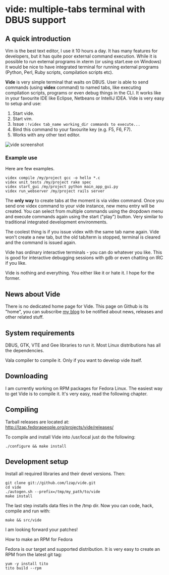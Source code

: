 
vide: multiple-tabs terminal with DBUS support
==============================================

A quick introduction
--------------------

Vim is the best text editor, I use it 10 hours a day. It has many features for developers, but it has quite poor external command execution. While it is possible to run external programs in xterm (or using start.exe on Windows) it would be nice to have integrated terminal for running external programs (Python, Perl, Ruby scripts, compilation scripts etc).

**Vide** is very simple terminal that waits on DBUS. User is able to send commands (using **videx** command) to named tabs, like executing compilation scripts, programs or even debug things in the CLI. It works like in your favourite IDE like Eclipse, Netbeans or IntelliJ IDEA. Vide is very easy to setup and use:

1. Start vide.
2. Start vim.
3. Issue `:!videx tab_name working_dir commands to execute...`
4. Bind this command to your favourite key (e.g. F5, F6, F7).
5. Works with any other text editor.

![vide screenshot](/lzap/vide/raw/master/doc/screens/small_unit_test.png "Vide Terminal")

### Example use

Here are few examples.

    videx compile /my/project gcc -o hello *.c
    videx unit_tests /my/project rake spec
    videx start_gui /my/project python main_app_gui.py
    videx run_webserver /my/project rails server

The **only way** to create tabs at the moment is via videx command. Once you send one videx command to your vide instance, new menu entry will be created. You can select from multiple commands using the dropdown menu and execute commands again using the start ("play") button. Very similar to traditional integrated development environments.

The coolest thing is if you issue videx with the same tab name again. Vide won't create a new tab, but the old tab/term is stopped, terminal is cleared and the command is issued again.

Vide has ordinary interactive terminals - you can do whatever you like. This is good for interactive debugging sessions with gdb or even chatting on IRC if you like.

Vide is nothing and everything. You either like it or hate it. I hope for the former.

News about Vide
---------------

There is no dedicated home page for Vide. This page on Github is its "home", you can subscribe [my blog](http://lukas.zapletalovi.com) to be notified about news, releases and other related stuff.

System requirements
-------------------

DBUS, GTK, VTE and Gee libraries to run it. Most Linux distributions has all the dependencies.

Vala compiler to compile it. Only if you want to develop vide itself.

Downloading
-----------

I am currently working on RPM packages for Fedora Linux. The easiest way to get Vide is to compile it. It's very easy, read the following chapter.

Compiling
---------

Tarball releases are located at: http://lzap.fedorapeople.org/projects/vide/releases/

To compile and install Vide into /usr/local just do the following:

    ./configure && make install

Development setup
-----------------

Install all required libraries and their devel versions. Then:

    git clone git://github.com/lzap/vide.git
    cd vide
    ./autogen.sh --prefix=/tmp/my_path/to/vide
    make install

The last step installs data files in the /tmp dir. Now you can code, hack, compile and run with:

    make && src/vide

I am looking forward your patches!

How to make an RPM for Fedora

Fedora is our target and supported distribution. It is very easy to create an RPM from the latest git tag:

    yum -y install tito
    tito build --rpm

<!-- vim:se syn=markdown:sw=4:ts=4:et: -->

